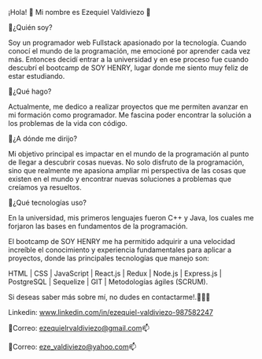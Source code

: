 
¡Hola! 👋 Mi nombre es Ezequiel Valdiviezo 🚀

🔵¿Quién soy?

Soy un programador web Fullstack apasionado por la tecnología. Cuando conocí el mundo de la programación, me emocioné por aprender cada vez más. Entonces decidí entrar a la universidad y en ese proceso fue cuando descubrí el bootcamp de SOY HENRY, lugar donde me siento muy feliz de estar estudiando.

🔵¿Qué hago?

Actualmente, me dedico a realizar proyectos que me permiten avanzar en mi formación como programador. Me fascina poder encontrar la solución a los problemas de la vida con código.

🔵¿A dónde me dirijo?

Mi objetivo principal es impactar en el mundo de la programación al punto de llegar a descubrir cosas nuevas. No solo disfruto de la programación, sino que realmente me apasiona ampliar mi perspectiva de las cosas que existen en el mundo y encontrar nuevas soluciones a problemas que creíamos ya resueltos.

🔵¿Qué tecnologías uso?

En la universidad, mis primeros lenguajes fueron C++ y Java, los cuales me forjaron las bases en fundamentos de la programación.

El bootcamp de SOY HENRY me ha permitido adquirir a una velocidad increíble el conocimiento y experiencia fundamentales para aplicar a proyectos, donde las principales tecnologías que manejo son:

HTML | CSS | JavaScript | React.js | Redux | Node.js | Express.js | PostgreSQL | Sequelize | GIT | Metodologías ágiles (SCRUM).

Si deseas saber más sobre mí, no dudes en contactarme!.🙋🏽‍♂️

Linkedin: www.linkedin.com/in/ezequiel-valdiviezo-987582247

📩Correo: ezequielrvaldiviezo@gmail.com📫

📩Correo: eze_valdiviezo@yahoo.com📫
